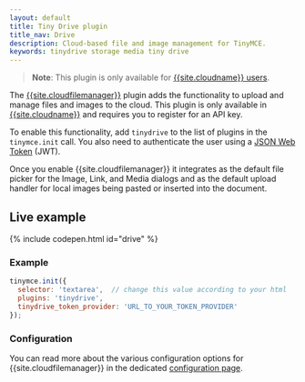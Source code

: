 ```yaml
---
layout: default
title: Tiny Drive plugin
title_nav: Drive
description: Cloud-based file and image management for TinyMCE.
keywords: tinydrive storage media tiny drive
---
```


> **Note**: This plugin is only available for [{{site.cloudname}} users]({{site.pricingpage}}).

The [{{site.cloudfilemanager}}]({{site.baseurl}}/tinydrive/introduction/) plugin adds the functionality to upload and manage files and images to the cloud. This plugin is only available in [{{site.cloudname}}]({{site.accountsignup}}) and requires you to register for an API key.

To enable this functionality, add `tinydrive` to the list of plugins in the `tinymce.init` call. You also need to authenticate the user using a [JSON Web Token]({{site.baseurl}}/tinydrive/jwt-authentication) (JWT).

Once you enable {{site.cloudfilemanager}} it integrates as the default file picker for the Image, Link, and Media dialogs and as the default upload handler for local images being pasted or inserted into the document.

## Live example

{% include codepen.html id="drive" %}

### Example

```js
tinymce.init({
  selector: 'textarea',  // change this value according to your html
  plugins: 'tinydrive',
  tinydrive_token_provider: 'URL_TO_YOUR_TOKEN_PROVIDER'
});
```

### Configuration

You can read more about the various configuration options for {{site.cloudfilemanager}} in the dedicated [configuration page]({{site.baseurl}}/tinydrive/configuration/).
